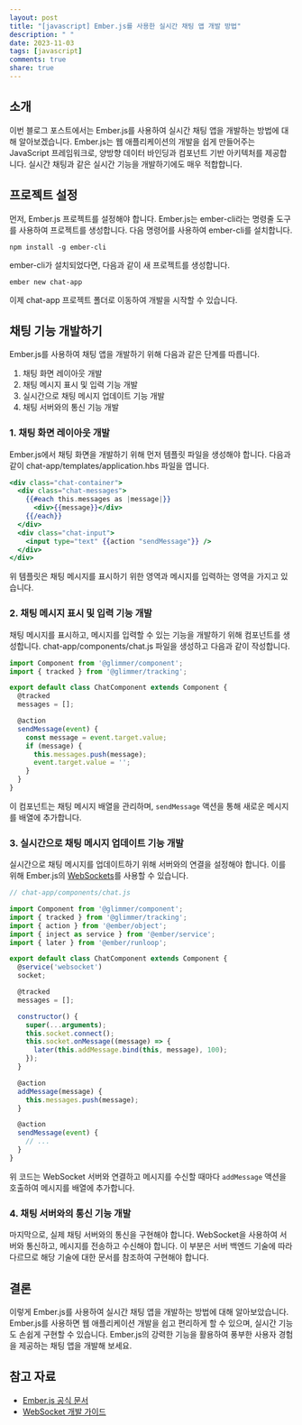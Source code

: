 ```yaml
---
layout: post
title: "[javascript] Ember.js를 사용한 실시간 채팅 앱 개발 방법"
description: " "
date: 2023-11-03
tags: [javascript]
comments: true
share: true
---
```


## 소개

이번 블로그 포스트에서는 Ember.js를 사용하여 실시간 채팅 앱을 개발하는 방법에 대해 알아보겠습니다. Ember.js는 웹 애플리케이션의 개발을 쉽게 만들어주는 JavaScript 프레임워크로, 양방향 데이터 바인딩과 컴포넌트 기반 아키텍처를 제공합니다. 실시간 채팅과 같은 실시간 기능을 개발하기에도 매우 적합합니다.

## 프로젝트 설정

먼저, Ember.js 프로젝트를 설정해야 합니다. Ember.js는 ember-cli라는 명령줄 도구를 사용하여 프로젝트를 생성합니다. 다음 명령어를 사용하여 ember-cli를 설치합니다.

```shell
npm install -g ember-cli
```

ember-cli가 설치되었다면, 다음과 같이 새 프로젝트를 생성합니다.

```shell
ember new chat-app
```

이제 chat-app 프로젝트 폴더로 이동하여 개발을 시작할 수 있습니다.

## 채팅 기능 개발하기

Ember.js를 사용하여 채팅 앱을 개발하기 위해 다음과 같은 단계를 따릅니다.

1. 채팅 화면 레이아웃 개발
2. 채팅 메시지 표시 및 입력 기능 개발
3. 실시간으로 채팅 메시지 업데이트 기능 개발
4. 채팅 서버와의 통신 기능 개발

### 1. 채팅 화면 레이아웃 개발

Ember.js에서 채팅 화면을 개발하기 위해 먼저 템플릿 파일을 생성해야 합니다. 다음과 같이 chat-app/templates/application.hbs 파일을 엽니다.

```handlebars
<div class="chat-container">
  <div class="chat-messages">
    {{#each this.messages as |message|}}
      <div>{{message}}</div>
    {{/each}}
  </div>
  <div class="chat-input">
    <input type="text" {{action "sendMessage"}} />
  </div>
</div>
```

위 템플릿은 채팅 메시지를 표시하기 위한 영역과 메시지를 입력하는 영역을 가지고 있습니다.

### 2. 채팅 메시지 표시 및 입력 기능 개발

채팅 메시지를 표시하고, 메시지를 입력할 수 있는 기능을 개발하기 위해 컴포넌트를 생성합니다. chat-app/components/chat.js 파일을 생성하고 다음과 같이 작성합니다.

```javascript
import Component from '@glimmer/component';
import { tracked } from '@glimmer/tracking';

export default class ChatComponent extends Component {
  @tracked
  messages = [];

  @action
  sendMessage(event) {
    const message = event.target.value;
    if (message) {
      this.messages.push(message);
      event.target.value = '';
    }
  }
}
```

이 컴포넌트는 채팅 메시지 배열을 관리하며, `sendMessage` 액션을 통해 새로운 메시지를 배열에 추가합니다.

### 3. 실시간으로 채팅 메시지 업데이트 기능 개발

실시간으로 채팅 메시지를 업데이트하기 위해 서버와의 연결을 설정해야 합니다. 이를 위해 Ember.js의 [WebSockets](https://developer.mozilla.org/en-US/docs/Web/API/WebSockets_API)를 사용할 수 있습니다.

```javascript
// chat-app/components/chat.js

import Component from '@glimmer/component';
import { tracked } from '@glimmer/tracking';
import { action } from '@ember/object';
import { inject as service } from '@ember/service';
import { later } from '@ember/runloop';

export default class ChatComponent extends Component {
  @service('websocket')
  socket;

  @tracked
  messages = [];

  constructor() {
    super(...arguments);
    this.socket.connect();
    this.socket.onMessage((message) => {
      later(this.addMessage.bind(this, message), 100);
    });
  }

  @action
  addMessage(message) {
    this.messages.push(message);
  }

  @action
  sendMessage(event) {
    // ...
  }
}
```

위 코드는 WebSocket 서버와 연결하고 메시지를 수신할 때마다 `addMessage` 액션을 호출하여 메시지를 배열에 추가합니다.

### 4. 채팅 서버와의 통신 기능 개발

마지막으로, 실제 채팅 서버와의 통신을 구현해야 합니다. WebSocket을 사용하여 서버와 통신하고, 메시지를 전송하고 수신해야 합니다. 이 부분은 서버 백엔드 기술에 따라 다르므로 해당 기술에 대한 문서를 참조하여 구현해야 합니다.

## 결론

이렇게 Ember.js를 사용하여 실시간 채팅 앱을 개발하는 방법에 대해 알아보았습니다. Ember.js를 사용하면 웹 애플리케이션 개발을 쉽고 편리하게 할 수 있으며, 실시간 기능도 손쉽게 구현할 수 있습니다. Ember.js의 강력한 기능을 활용하여 풍부한 사용자 경험을 제공하는 채팅 앱을 개발해 보세요.

## 참고 자료

- [Ember.js 공식 문서](https://emberjs.com/)
- [WebSocket 개발 가이드](https://developer.mozilla.org/en-US/docs/Web/API/WebSockets_API)